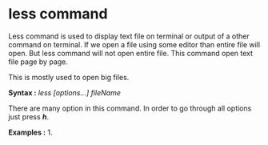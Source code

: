 # less command

Less command is used to display text file on terminal or output of a other command on terminal. If we open a file using some editor than entire file will open. But less command will not open entire file. This command open text file page by page.


This is mostly used to open big files.

**Syntax :** *less [options...] fileName*

There are many option in this command. In order to go through all options just press ***h***.

**Examples :**
1. 